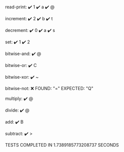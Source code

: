 read-print:
	✔️	1
	✔️	a
	✔️	@

increment:
	✔️	2
	✔️	b
	✔️	t

decrement:
	✔️	0
	✔️	a
	✔️	s

set:
	✔️	1
	✔️	2

bitwise-and:
	✔️	@

bitwise-or:
	✔️	C

bitwise-xor:
	✔️	~

bitwise-not:
	❌	FOUND: "=" EXPECTED: "Q"

multiply:
	✔️	@

divide:
	✔️	@

add:
	✔️	B

subtract:
	✔️	>

TESTS COMPLETED IN 1.7389185773208737 SECONDS